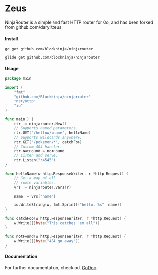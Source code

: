 # Zeus

NinjaRouter is a simple and fast HTTP router for Go, and has been forked from github.com/daryl/zeus

#### Install

    go get github.com/blockninja/ninjarouter

    glide get github.com/blockninja/ninjarouter

#### Usage

```go
package main

import (
    "fmt"
    "github.com/BlockNinja/ninjarouter"
    "net/http"
    "io"
)

func main() {
    rtr := ninjarouter.New()
    // Supports named parameters.
    rtr.GET("/hellow/:name", helloName)
    // Supports wildcards anywhere.
    rtr.GET("/pokemon/*", catchFoo)
    // Custom 404 handler.
    rtr.NotFound = notFound
    // Listen and serve.
    rtr.Listen(":4545")
}

func helloName(w http.ResponseWriter, r *http.Request) {
    // Get a map of all
    // route variables.
    vrs := ninjarouter.Vars(r)

    name := vrs["name"]

    io.WriteString(w, fmt.Sprintf("hello, %s", name))
}

func catchFoo(w http.ResponseWriter, r *http.Request) {
    w.Write([]byte("This catches 'em all"))
}

func notFound(w http.ResponseWriter, r *http.Request) {
    w.Write([]byte("404 go away"))
}
```

#### Documentation

For further documentation, check out [GoDoc](http://godoc.org/github.com/blockninja/ninjarouter).
